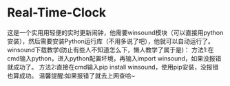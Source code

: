 # Real-Time-Clock
这是一个实用用轻便的实时更新闹钟，他需要winsound模块（可以直接用python安装），然后需要安装Python运行库（不用多说了吧），他就可以自动运行了。
winsound下载教学(防止有些人不知道怎么下，懒人教学了属于是)：
方法1:在cmd输入python，进入python配置坏境，再输入import winsound，如果没报错就成功了。
方法2:直接在cmd输入pip install winsound，使用pip安装，没报错也算成功。
温馨提醒:如果报错了就去上网查哈~


